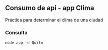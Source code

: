 ## Consumo de api - app Clima

Práctica para determinar el clima de una ciudad

### Consulta
```
node app -d Quito
```